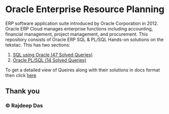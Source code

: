 # Oracle Enterprise Resource Planning

ERP software application suite introduced by Oracle Corporation in 2012. Oracle ERP Cloud manages enterprise functions including accounting, financial management, project management, and procurement. This repository consists of Oracle ERP SQL & PL/SQL Hands-on solutions on the tekstac. This has two sections:

1. [SQL using Oracle (47 Solved Queries)](https://github.com/Rajspeaks/Oracle-ERP-tekstac/tree/main/Oracle%20ERP%20Tekstac%20SQL%20Solutions)
2. [Oracle PL/SQL (14 Solved Queries)](https://github.com/Rajspeaks/Oracle-ERP-tekstac/tree/main/Oracle%20ERP%20Tekstac%20PL-SQL%20Solutions)

To get a detailed view of Queires along with their solutions in docs format then click [here](https://github.com/Rajspeaks/Oracle-ERP-tekstac/tree/main/docs)

## Thank you

### &copy; Rajdeep Das
